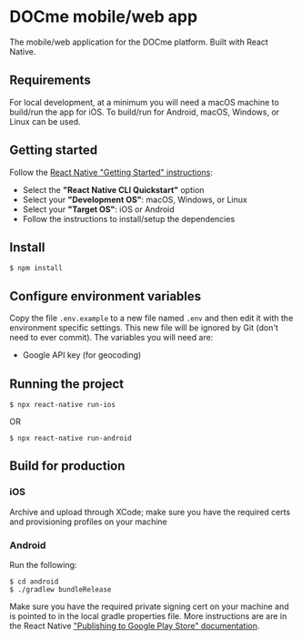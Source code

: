 # DOCme mobile/web app

The mobile/web application for the DOCme platform. Built with React Native.

## Requirements

For local development, at a minimum you will need a macOS machine to build/run the app for iOS. To build/run for Android, macOS, Windows, or Linux can be used.

## Getting started

Follow the [React Native "Getting Started" instructions](http://reactnative.dev/docs/getting-started):
- Select the **"React Native CLI Quickstart"** option
- Select your **"Development OS"**: macOS, Windows, or Linux
- Select your **"Target OS"**: iOS or Android
- Follow the instructions to install/setup the dependencies

## Install
    $ npm install

## Configure environment variables

Copy the file `.env.example` to a new file named `.env` and then edit it with the environment specific settings. This new file will be ignored by Git (don't need to ever commit).
The variables you will need are:

- Google API key (for geocoding)

## Running the project
    $ npx react-native run-ios
OR
    
    $ npx react-native run-android

## Build for production

### iOS
Archive and upload through XCode; make sure you have the required certs and provisioning profiles on your machine

### Android 
Run the following:
    
    $ cd android
    $ ./gradlew bundleRelease

Make sure you have the required private signing cert on your machine and is pointed to in the local gradle properties file.
More instructions are are in the React Native ["Publishing to Google Play Store" documentation](http://reactnative.dev/docs/signed-apk-android).
